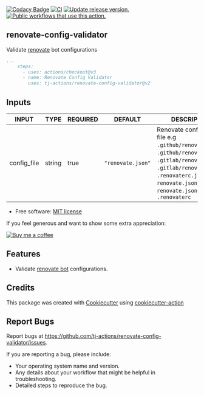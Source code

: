 [![Codacy Badge](https://api.codacy.com/project/badge/Grade/79a40805568a4e43bc78086711a548b8)](https://app.codacy.com/gh/tj-actions/renovate-config-validator?utm_source=github.com\&utm_medium=referral\&utm_content=tj-actions/renovate-config-validator\&utm_campaign=Badge_Grade_Settings)
[![CI](https://github.com/tj-actions/verify-changed-files/workflows/CI/badge.svg)](https://github.com/tj-actions/renovate-config-validator/actions?query=workflow%3ACI)
[![Update release version.](https://github.com/tj-actions/renovate-config-validator/workflows/Update%20release%20version./badge.svg)](https://github.com/tj-actions/renovate-config-validator/actions?query=workflow%3A%22Update+release+version.%22)
[![Public workflows that use this action.](https://img.shields.io/endpoint?url=https%3A%2F%2Fused-by.vercel.app%2Fapi%2Fgithub-actions%2Fused-by%3Faction%3Dtj-actions%2Frenovate-config-validator%26badge%3Dtrue)](https://github.com/search?o=desc\&q=tj-actions+renovate-config-validator+path%3A.github%2Fworkflows+language%3AYAML\&s=\&type=Code)

## renovate-config-validator

Validate [renovate](https://github.com/renovatebot/renovate) bot configurations

```yaml
...
    steps:
      - uses: actions/checkout@v3
      - name: Renovate Config Validator
        uses: tj-actions/renovate-config-validator@v2
```

## Inputs

<!-- AUTO-DOC-INPUT:START - Do not remove or modify this section -->

|    INPUT    |  TYPE  | REQUIRED |      DEFAULT      |                                                                                                     DESCRIPTION                                                                                                     |
|-------------|--------|----------|-------------------|---------------------------------------------------------------------------------------------------------------------------------------------------------------------------------------------------------------------|
| config\_file | string |   true   | `"renovate.json"` | Renovate configuration file e.g `.github/renovate.json`, <br>`.github/renovate.json5`, `.gitlab/renovate.json`, `.gitlab/renovate.json5`, `.renovaterc.json`, `renovate.json`, <br>`renovate.json5`, `.renovaterc`  |

<!-- AUTO-DOC-INPUT:END -->

*   Free software: [MIT license](LICENSE)

If you feel generous and want to show some extra appreciation:

[![Buy me a coffee][buymeacoffee-shield]][buymeacoffee]

[buymeacoffee]: https://www.buymeacoffee.com/jackton1

[buymeacoffee-shield]: https://www.buymeacoffee.com/assets/img/custom_images/orange_img.png

## Features

*   Validate [renovate bot](https://github.com/renovatebot/renovate) configurations.

## Credits

This package was created with [Cookiecutter](https://github.com/cookiecutter/cookiecutter) using [cookiecutter-action](https://github.com/tj-actions/cookiecutter-action)

## Report Bugs

Report bugs at https://github.com/tj-actions/renovate-config-validator/issues.

If you are reporting a bug, please include:

*   Your operating system name and version.
*   Any details about your workflow that might be helpful in troubleshooting.
*   Detailed steps to reproduce the bug.
